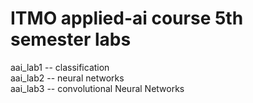 # ITMO applied-ai course 5th semester labs  
aai_lab1 -- classification  
aai_lab2 -- neural networks  
aai_lab3 -- convolutional Neural Networks
